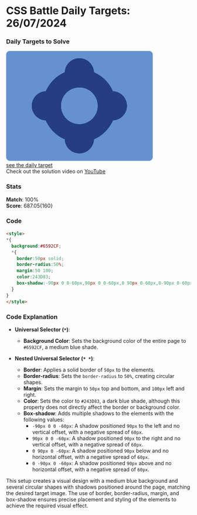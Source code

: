 # CSS Battle Daily Targets: 26/07/2024

### Daily Targets to Solve

![picture of daily target](./images/26.png)  
[see the daily target](https://cssbattle.dev/play/GNrUGaHW1z8dl9laoSyH)  
Check out the solution video on [YouTube](https://www.youtube.com/watch?v=6rB2znXpVxI)

### Stats

**Match**: 100%  
**Score**: 687.05{160}

### Code

```html
<style>
*{
  background:#6592CF;
  *{
    border:50px solid;
    border-radius:50%;
    margin:50 100;
    color:243D83;
    box-shadow:-90px 0 0-60px,90px 0 0-60px,0 90px 0-60px,0-90px 0-60px
  }
}
</style>
```

### Code Explanation

- **Universal Selector (`*`)**:
  - **Background Color**: Sets the background color of the entire page to `#6592CF`, a medium blue shade.

- **Nested Universal Selector (`* *`)**:
  - **Border**: Applies a solid border of `50px` to the elements.
  - **Border-radius**: Sets the `border-radius` to `50%`, creating circular shapes.
  - **Margin**: Sets the margin to `50px` top and bottom, and `100px` left and right.
  - **Color**: Sets the color to `#243D83`, a dark blue shade, although this property does not directly affect the border or background color.
  - **Box-shadow**: Adds multiple shadows to the elements with the following values:
    - `-90px 0 0 -60px`: A shadow positioned `90px` to the left and no vertical offset, with a negative spread of `60px`.
    - `90px 0 0 -60px`: A shadow positioned `90px` to the right and no vertical offset, with a negative spread of `60px`.
    - `0 90px 0 -60px`: A shadow positioned `90px` below and no horizontal offset, with a negative spread of `60px`.
    - `0 -90px 0 -60px`: A shadow positioned `90px` above and no horizontal offset, with a negative spread of `60px`.

This setup creates a visual design with a medium blue background and several circular shapes with shadows positioned around the page, matching the desired target image. The use of border, border-radius, margin, and box-shadow ensures precise placement and styling of the elements to achieve the required visual effect.